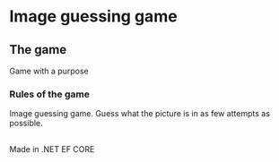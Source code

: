 # Image guessing game
## The game
Game with a purpose
### Rules of the game

Image guessing game.
Guess what the picture is in as few attempts as possible.

##
Made in .NET EF CORE




